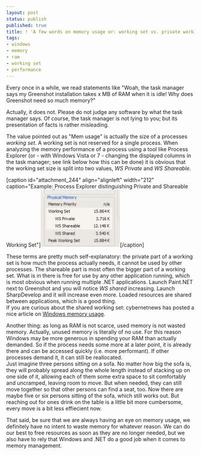 ```yaml
---
layout: post
status: publish
published: true
title: ! 'A few words on memory usage or: working set vs. private working set'
tags:
- windows
- memory
- ram
- working set
- performance
---
```

<p>Every once in a while, we read statements like "Woah, the task manager says my Greenshot installation takes x MB of RAM when it is idle! Why does Greenshot need so much memory?"</p>
<p>Actually, it does not. Please do not judge any software by what the task manager says. Of course, the task manager is not lying to you; but its presentation of facts is rather misleading.</p>
<p>The value pointed out as "Mem usage" is actually the size of a processes <em>working set</em>. A working set is not reserved for a single process. When analyzing the memory performance of a process using a tool like Process Explorer (or - with Windows Vista or 7 - changing the displayed columns in the task manager; see link below how this can be done) it is obvious that the working set size is split into two values, <em>WS Private</em> and <em>WS Shareable</em>. </p>
<p>[caption id="attachment_244" align="alignleft" width="212" caption="Example: Process Explorer distinguishing Private and Shareable Working Set"]<a href="/assets/wp-content/uploads/2010/07/working_set.jpg"><img src="/assets/wp-content/uploads/2010/07/working_set.jpg" alt="Process Explorer screenshot" title="Private vs. Shareable Working Set" width="212" height="153" class="size-full wp-image-244" /></a>[/caption]</p>
<p>These terms are pretty much self-explanatory: the private part of a working set is how much the process actually needs, it cannot be used by other processes. The shareable part is most often the bigger part of a working set. What is in there is free for use by any other application running, which is most obvious when running multiple .NET applications. Launch Paint.NET next to Greenshot and you will notice <em>WS shared</em> increasing. Launch SharpDevelop and it will increase even more. Loaded resources are shared between applications, which is a good thing.<br />
If you are curious about the shared working set: cybernetnews has posted a nice article on <a href="http://cybernetnews.com/cybernotes-windows-memory-usage-explained/">Windows memory usage</a>.</p>
<p>Another thing: as long as RAM is not scarce, used memory is not wasted memory. Actually, unused memory is literally of no use. For this reason Windows may be more generous in spending your RAM than actually demanded. So if the process needs some more at a later point, it is already there and can be accessed quickly (i.e. more performant). If other processes demand it, it can still be reallocated.<br />
Just imagine three persons sitting on a sofa. No matter how big the sofa is, they will probably spread along the whole length instead of stacking up on one side of it, allowing each of them some extra space to sit comfortably and uncramped, leaving room to move. But when needed, they can still move together so that other persons can find a seat, too. Now there are maybe five or six persons sitting of the sofa, which still works out. But reaching out for ones drink on the table is a little bit more cumbersome, every move is a bit less effiecient now.</p>
<p>That said, be sure that we are always having an eye on memory usage, we definitely have no intent to waste memory for whatever reason. We can do our best to free resources as soon as they are no longer needed, but we also have to rely that Windows and .NET do a good job when it comes to memory management.</p>
